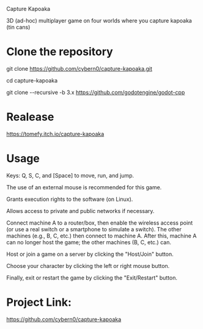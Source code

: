 Capture Kapoaka

3D (ad-hoc) multiplayer game on four worlds where you capture kapoaka (tin cans)


# Clone the repository

git clone https://github.com/cybern0/capture-kapoaka.git

cd capture-kapoaka

git clone --recursive -b 3.x https://github.com/godotengine/godot-cpp

# Realease
https://tomefy.itch.io/capture-kapoaka

# Usage

Keys: Q, S, C, and [Space] to move, run, and jump.

The use of an external mouse is recommended for this game.

Grants execution rights to the software (on Linux).

Allows access to private and public networks if necessary.

Connect machine A to a router/box, then enable the wireless access point (or use a real switch or a smartphone to simulate a switch). The other machines (e.g., B, C, etc.) then connect to machine A. After this, machine A can no longer host the game; the other machines (B, C, etc.) can.

Host or join a game on a server by clicking the "Host/Join" button.

Choose your character by clicking the left or right mouse button.

Finally, exit or restart the game by clicking the "Exit/Restart" button.

# Project Link: 
https://github.com/cybern0/capture-kapoaka
